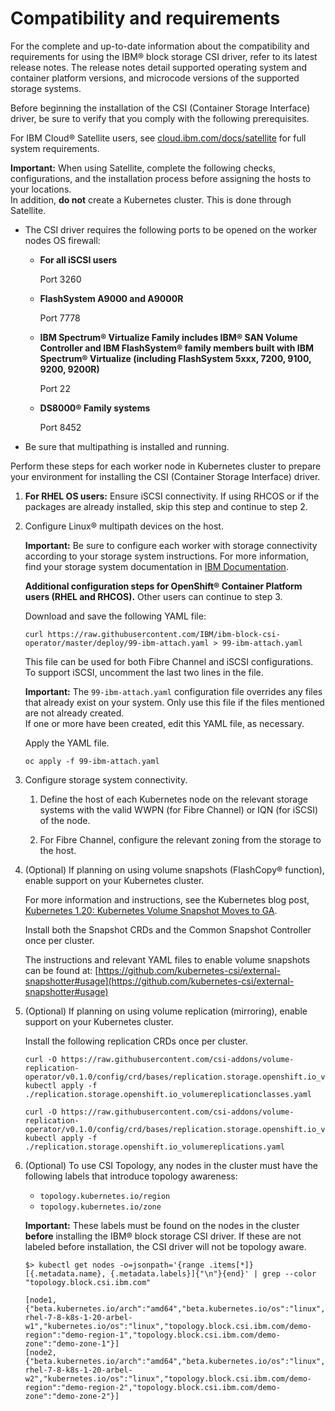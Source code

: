 # Compatibility and requirements

For the complete and up-to-date information about the compatibility and requirements for using the IBM® block storage CSI driver, refer to its latest release notes. The release notes detail supported operating system and container platform versions, and microcode versions of the supported storage systems.

Before beginning the installation of the CSI (Container Storage Interface) driver, be sure to verify that you comply with the following prerequisites.

For IBM Cloud® Satellite users, see [cloud.ibm.com/docs/satellite](https://cloud.ibm.com/docs/satellite) for full system requirements.

**Important:** When using Satellite, complete the following checks, configurations, and the installation process before assigning the hosts to your locations. </br>In addition, **do not** create a Kubernetes cluster. This is done through Satellite.

-   The CSI driver requires the following ports to be opened on the worker nodes OS firewall:
    -   **For all iSCSI users**

        Port 3260

    -   **FlashSystem A9000 and A9000R**

        Port 7778

    -   **IBM Spectrum® Virtualize Family includes IBM® SAN Volume Controller and IBM FlashSystem® family members built with IBM Spectrum® Virtualize (including FlashSystem 5xxx, 7200, 9100, 9200, 9200R)**

        Port 22

    -   **DS8000® Family systems**

        Port 8452

-   Be sure that multipathing is installed and running.

Perform these steps for each worker node in Kubernetes cluster to prepare your environment for installing the CSI (Container Storage Interface) driver.

1. **For RHEL OS users:** Ensure iSCSI connectivity. If using RHCOS or if the packages are already installed, skip this step and continue to step 2.

2. Configure Linux® multipath devices on the host.

   **Important:** Be sure to configure each worker with storage connectivity according to your storage system instructions. For more information, find your storage system documentation in [IBM Documentation](http://www.ibm.com/docs/).

   **Additional configuration steps for OpenShift® Container Platform users (RHEL and RHCOS).** Other users can continue to step 3.

   Download and save the following YAML file:

   ```
   curl https://raw.githubusercontent.com/IBM/ibm-block-csi-operator/master/deploy/99-ibm-attach.yaml > 99-ibm-attach.yaml
   ```

   This file can be used for both Fibre Channel and iSCSI configurations. To support iSCSI, uncomment the last two lines in the file.

   **Important:** The `99-ibm-attach.yaml` configuration file overrides any files that already exist on your system. Only use this file if the files mentioned are not already created. <br />If one or more have been created, edit this YAML file, as necessary.

   Apply the YAML file.

   `oc apply -f 99-ibm-attach.yaml`

3. Configure storage system connectivity.

    1.  Define the host of each Kubernetes node on the relevant storage systems with the valid WWPN (for Fibre Channel) or IQN (for iSCSI) of the node.

    2.  For Fibre Channel, configure the relevant zoning from the storage to the host.
    
4. (Optional) If planning on using volume snapshots (FlashCopy® function), enable support on your Kubernetes cluster.

   For more information and instructions, see the Kubernetes blog post, [Kubernetes 1.20: Kubernetes Volume Snapshot Moves to GA](https://kubernetes.io/blog/2020/12/10/kubernetes-1.20-volume-snapshot-moves-to-ga/).

   Install both the Snapshot CRDs and the Common Snapshot Controller once per cluster.

   The instructions and relevant YAML files to enable volume snapshots can be found at: [https://github.com/kubernetes-csi/external-snapshotter#usage](https://github.com/kubernetes-csi/external-snapshotter#usage)

5. (Optional) If planning on using volume replication (mirroring), enable support on your Kubernetes cluster.

    Install the following replication CRDs once per cluster.

    ```
    curl -O https://raw.githubusercontent.com/csi-addons/volume-replication-operator/v0.1.0/config/crd/bases/replication.storage.openshift.io_volumereplicationclasses.yaml
    kubectl apply -f ./replication.storage.openshift.io_volumereplicationclasses.yaml
    
    curl -O https://raw.githubusercontent.com/csi-addons/volume-replication-operator/v0.1.0/config/crd/bases/replication.storage.openshift.io_volumereplications.yaml
    kubectl apply -f ./replication.storage.openshift.io_volumereplications.yaml
    ```

6. (Optional) To use CSI Topology, any nodes in the cluster must have the following labels that introduce topology awareness:
      - `topology.kubernetes.io/region`
      - `topology.kubernetes.io/zone`

      **Important:** These labels must be found on the nodes in the cluster **before** installing the IBM® block storage CSI driver. If these are not labeled before installation, the CSI driver will not be topology aware.

      ```
      $> kubectl get nodes -o=jsonpath='{range .items[*]}[{.metadata.name}, {.metadata.labels}]{"\n"}{end}' | grep --color "topology.block.csi.ibm.com"

      [node1, {"beta.kubernetes.io/arch":"amd64","beta.kubernetes.io/os":"linux","kubernetes.io/arch":"amd64","kubernetes.io/hostname":"k8s-rhel-7-8-k8s-1-20-arbel-w1","kubernetes.io/os":"linux","topology.block.csi.ibm.com/demo-region":"demo-region-1","topology.block.csi.ibm.com/demo-zone":"demo-zone-1"}]
      [node2, {"beta.kubernetes.io/arch":"amd64","beta.kubernetes.io/os":"linux","kubernetes.io/arch":"amd64","kubernetes.io/hostname":"k8s-rhel-7-8-k8s-1-20-arbel-w2","kubernetes.io/os":"linux","topology.block.csi.ibm.com/demo-region":"demo-region-2","topology.block.csi.ibm.com/demo-zone":"demo-zone-2"}]
    ```





